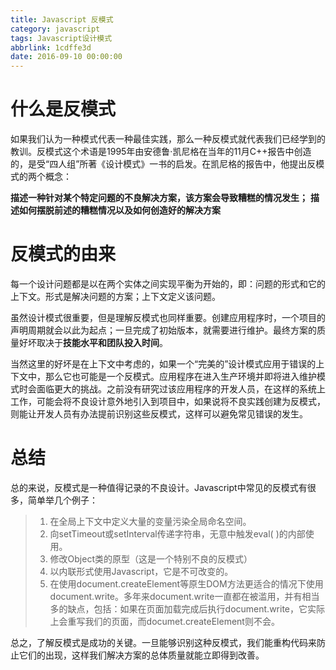```yaml
---
title: Javascript 反模式
category: javascript
tags: Javascript设计模式
abbrlink: 1cdffe3d
date: 2016-09-10 00:00:00
---
```



# 什么是反模式
如果我们认为一种模式代表一种最佳实践，那么一种反模式就代表我们已经学到的教训。反模式这个术语是1995年由安德鲁·凯尼格在当年的11月C++报告中创造的，是受“四人组”所著《设计模式》一书的启发。在凯尼格的报告中，他提出反模式的两个概念：
> 
**描述一种针对某个特定问题的不良解决方案，该方案会导致糟糕的情况发生；**
**描述如何摆脱前述的糟糕情况以及如何创造好的解决方案**

<!--more-->

# 反模式的由来
每一个设计问题都是以在两个实体之间实现平衡为开始的，即：问题的形式和它的上下文。形式是解决问题的方案；上下文定义该问题。

虽然设计模式很重要，但是理解反模式也同样重要。创建应用程序时，一个项目的声明周期就会以此为起点；一旦完成了初始版本，就需要进行维护。最终方案的质量好坏取决于**技能水平和团队投入时间**。

当然这里的好坏是在上下文中考虑的，如果一个“完美的”设计模式应用于错误的上下文中，那么它也可能是一个反模式。应用程序在进入生产环境并即将进入维护模式时会面临更大的挑战。之前没有研究过该应用程序的开发人员，在这样的系统上工作，可能会将不良设计意外地引入到项目中，如果说将不良实践创建为反模式，则能让开发人员有办法提前识别这些反模式，这样可以避免常见错误的发生。


# 总结
总的来说，反模式是一种值得记录的不良设计。Javascript中常见的反模式有很多，简单举几个例子：
> 1. 在全局上下文中定义大量的变量污染全局命名空间。
> 2. 向setTimeout或setInterval传递字符串，无意中触发eval( )的内部使用。
> 3. 修改Object类的原型（这是一个特别不良的反模式）
> 4. 以内联形式使用Javascript，它是不可改变的。
> 5. 在使用document.createElement等原生DOM方法更适合的情况下使用document.write。多年来document.write一直都在被滥用，并有相当多的缺点，包括：如果在页面加载完成后执行document.write，它实际上会重写我们的页面，而documet.createElement则不会。

总之，了解反模式是成功的关键。一旦能够识别这种反模式，我们能重构代码来防止它们的出现，这样我们解决方案的总体质量就能立即得到改善。 

